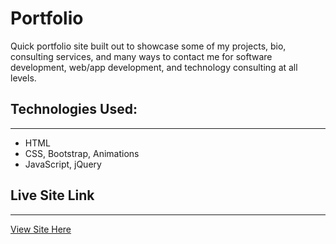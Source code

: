 # Portfolio

Quick portfolio site built out to showcase some of my projects, bio, consulting services, and many ways to contact me for software development, web/app development, and technology consulting at all levels. 


## Technologies Used:
____
* HTML 
* CSS, Bootstrap, Animations
* JavaScript, jQuery


## Live Site Link
___
[View Site Here](tflearydev.github.io/)






